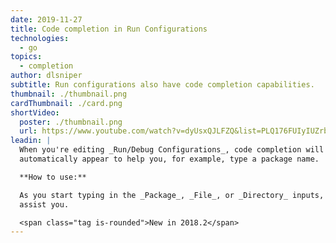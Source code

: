 ```yaml
---
date: 2019-11-27
title: Code completion in Run Configurations
technologies:
  - go
topics:
  - completion
author: dlsniper
subtitle: Run configurations also have code completion capabilities.
thumbnail: ./thumbnail.png
cardThumbnail: ./card.png
shortVideo:
  poster: ./thumbnail.png
  url: https://www.youtube.com/watch?v=dyUsxQJLFZQ&list=PLQ176FUIyIUZrbrlz4AY1V8VzBJKZyVlW&index=13
leadin: |
  When you're editing _Run/Debug Configurations_, code completion will
  automatically appear to help you, for example, type a package name.

  **How to use:**

  As you start typing in the _Package_, _File_, or _Directory_ inputs, the IDE will
  assist you.

  <span class="tag is-rounded">New in 2018.2</span>
---
```


